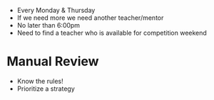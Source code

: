 - Every Monday & Thursday
- If we need more we need another teacher/mentor
- No later than 6:00pm
- Need to find a teacher who is available for competition weekend

# Manual Review
- Know the rules!
- Prioritize a strategy
